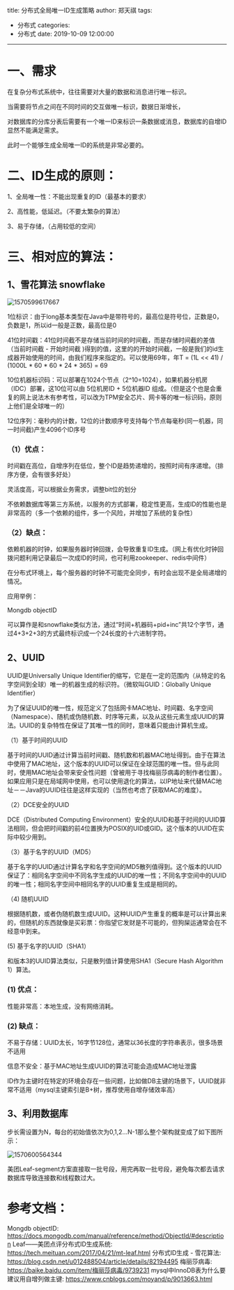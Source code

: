 title: 分布式全局唯一ID生成策略
author: 郑天祺
tags:

  - 分布式
categories:
  - 分布式
date: 2019-10-09 12:00:00

---

# 一、需求

在复杂分布式系统中，往往需要对大量的数据和消息进行唯一标识。

当需要将节点之间在不同时间的交互做唯一标识，数据日渐增长，

对数据库的分库分表后需要有一个唯一ID来标识一条数据或消息，数据库的自增ID显然不能满足需求。

此时一个能够生成全局唯一ID的系统是非常必要的。

 

# 二、ID生成的原则：

1、全局唯一性：不能出现重复的ID（最基本的要求）

2、高性能，低延迟。（不要太繁杂的算法）

3、易于存储，（占用较低的空间）

 

# 三、相对应的算法：

## 1、雪花算法 snowflake

![1570599617667](/img/雪花算法.png)

1位标识：由于long基本类型在Java中是带符号的，最高位是符号位，正数是0，负数是1，所以id一般是正数，最高位是0

41位时间戳：41位时间截不是存储当前时间的时间截，而是存储时间截的差值（当前时间截 - 开始时间截 )得到的值，这里的的开始时间截，一般是我们的id生成器开始使用的时间，由我们程序来指定的。可以使用69年，年T = (1L << 41) / (1000L * 60 * 60 * 24 * 365) = 69

10位机器标识码：可以部署在1024个节点（2^10=1024），如果机器分机房（IDC）部署，这10位可以由 5位机房ID + 5位机器ID 组成。（但是这个也是会重复的网上说法木有参考性，可以改为TPM安全芯片、网卡等的唯一标识码，原则上他们是全球唯一的）

12位序列：毫秒内的计数，12位的计数顺序号支持每个节点每毫秒(同一机器，同一时间截)产生4096个ID序号

### **（1）优点：**

时间戳在高位，自增序列在低位，整个ID是趋势递增的，按照时间有序递增。（排序方便，会有很多好处）

灵活度高，可以根据业务需求，调整bit位的划分

不依赖数据库等第三方系统，以服务的方式部署，稳定性更高，生成ID的性能也是非常高的（多一个依赖的组件，多一个风险，并增加了系统的复杂性）

### **（2）缺点：**

依赖机器的时钟，如果服务器时钟回拨，会导致重复ID生成。（网上有优化时钟回拨问题利用记录最后一次成ID的时间，也可利用zookeeper、redis中间件）

在分布式环境上，每个服务器的时钟不可能完全同步，有时会出现不是全局递增的情况。

应用举例：

Mongdb objectID

可以算作是和snowflake类似方法，通过“时间+机器码+pid+inc”共12个字节，通过4+3+2+3的方式最终标识成一个24长度的十六进制字符。

## 2、UUID

UUID是Universally Unique Identifier的缩写，它是在一定的范围内（从特定的名字空间到全球）唯一的机器生成的标识符。（微软叫GUID：Globally Unique Identifier）

为了保证UUID的唯一性，规范定义了包括网卡MAC地址、时间戳、名字空间（Namespace）、随机或伪随机数、时序等元素，以及从这些元素生成UUID的算法。UUID的复杂特性在保证了其唯一性的同时，意味着只能由计算机生成。

（1）基于时间的UUID

基于时间的UUID通过计算当前时间戳、随机数和机器MAC地址得到。由于在算法中使用了MAC地址，这个版本的UUID可以保证在全球范围的唯一性。但与此同时，使用MAC地址会带来安全性问题（曾被用于寻找梅丽莎病毒的制作者位置）。如果应用只是在局域网中使用，也可以使用退化的算法，以IP地址来代替MAC地址－－Java的UUID往往是这样实现的（当然也考虑了获取MAC的难度）。

（2）DCE安全的UUID

DCE（Distributed Computing Environment）安全的UUID和基于时间的UUID算法相同，但会把时间戳的前4位置换为POSIX的UID或GID。这个版本的UUID在实际中较少用到。

（3）基于名字的UUID（MD5）

基于名字的UUID通过计算名字和名字空间的MD5散列值得到。这个版本的UUID保证了：相同名字空间中不同名字生成的UUID的唯一性；不同名字空间中的UUID的唯一性；相同名字空间中相同名字的UUID重复生成是相同的。

（4) 随机UUID

根据随机数，或者伪随机数生成UUID。这种UUID产生重复的概率是可以计算出来的，但随机的东西就像是买彩票：你指望它发财是不可能的，但狗屎运通常会在不经意中到来。

(5) 基于名字的UUID（SHA1）

和版本3的UUID算法类似，只是散列值计算使用SHA1（Secure Hash Algorithm 1）算法。

### (1)    优点：

性能非常高：本地生成，没有网络消耗。

### (2)    缺点：

不易于存储：UUID太长，16字节128位，通常以36长度的字符串表示，很多场景不适用

信息不安全：基于MAC地址生成UUID的算法可能会造成MAC地址泄露

ID作为主键时在特定的环境会存在一些问题，比如做DB主键的场景下，UUID就非常不适用（mysql主键索引是B+树，推荐使用自增存储效率高）

## 3、利用数据库

步长需设置为N，每台的初始值依次为0,1,2…N-1那么整个架构就变成了如下图所示：

![1570600564344](/img/数据库分布式ID生成.png)

美团Leaf-segment方案直接取一批号段，用完再取一批号段，避免每次都去请求数据库导致连接数和线程数过大。

 

# 参考文档：

Mongdb objectID: https://docs.mongodb.com/manual/reference/method/ObjectId/#description
Leaf——美团点评分布式ID生成系统: https://tech.meituan.com/2017/04/21/mt-leaf.html
分布式ID生成 - 雪花算法: https://blog.csdn.net/u012488504/article/details/82194495
梅丽莎病毒: https://baike.baidu.com/item/梅丽莎病毒/9739231
mysql中InnoDB表为什么要建议用自增列做主键: https://www.cnblogs.com/moyand/p/9013663.html





 